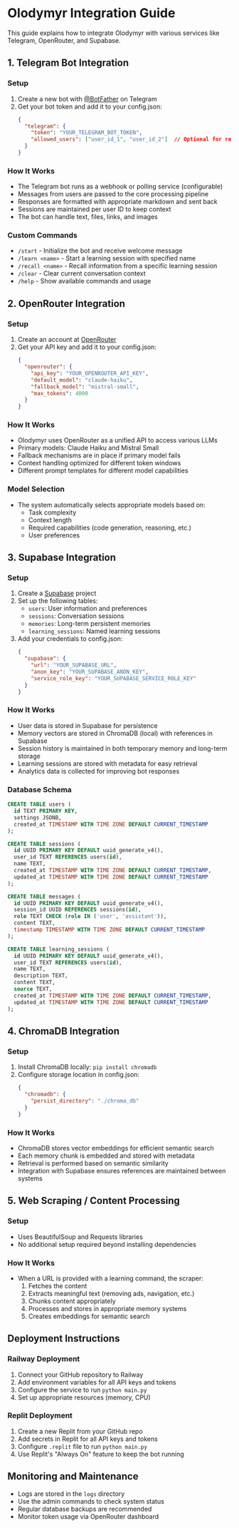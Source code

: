 
# Olodymyr Integration Guide

This guide explains how to integrate Olodymyr with various services like Telegram, OpenRouter, and Supabase.

## 1. Telegram Bot Integration

### Setup
1. Create a new bot with [@BotFather](https://t.me/BotFather) on Telegram
2. Get your bot token and add it to your config.json:
   ```json
   {
     "telegram": {
       "token": "YOUR_TELEGRAM_BOT_TOKEN",
       "allowed_users": ["user_id_1", "user_id_2"]  // Optional for restrictions
     }
   }
   ```

### How It Works
- The Telegram bot runs as a webhook or polling service (configurable)
- Messages from users are passed to the core processing pipeline
- Responses are formatted with appropriate markdown and sent back
- Sessions are maintained per user ID to keep context
- The bot can handle text, files, links, and images

### Custom Commands
- `/start` - Initialize the bot and receive welcome message
- `/learn <name>` - Start a learning session with specified name
- `/recall <name>` - Recall information from a specific learning session
- `/clear` - Clear current conversation context
- `/help` - Show available commands and usage

## 2. OpenRouter Integration

### Setup
1. Create an account at [OpenRouter](https://openrouter.ai/)
2. Get your API key and add it to your config.json:
   ```json
   {
     "openrouter": {
       "api_key": "YOUR_OPENROUTER_API_KEY",
       "default_model": "claude-haiku",
       "fallback_model": "mistral-small",
       "max_tokens": 4000
     }
   }
   ```

### How It Works
- Olodymyr uses OpenRouter as a unified API to access various LLMs
- Primary models: Claude Haiku and Mistral Small
- Fallback mechanisms are in place if primary model fails
- Context handling optimized for different token windows
- Different prompt templates for different model capabilities

### Model Selection
- The system automatically selects appropriate models based on:
  - Task complexity
  - Context length
  - Required capabilities (code generation, reasoning, etc.)
  - User preferences

## 3. Supabase Integration

### Setup
1. Create a [Supabase](https://supabase.io/) project
2. Set up the following tables:
   - `users`: User information and preferences 
   - `sessions`: Conversation sessions
   - `memories`: Long-term persistent memories
   - `learning_sessions`: Named learning sessions
3. Add your credentials to config.json:
   ```json
   {
     "supabase": {
       "url": "YOUR_SUPABASE_URL",
       "anon_key": "YOUR_SUPABASE_ANON_KEY",
       "service_role_key": "YOUR_SUPABASE_SERVICE_ROLE_KEY"
     }
   }
   ```

### How It Works
- User data is stored in Supabase for persistence
- Memory vectors are stored in ChromaDB (local) with references in Supabase
- Session history is maintained in both temporary memory and long-term storage
- Learning sessions are stored with metadata for easy retrieval
- Analytics data is collected for improving bot responses

### Database Schema
```sql
CREATE TABLE users (
  id TEXT PRIMARY KEY,
  settings JSONB,
  created_at TIMESTAMP WITH TIME ZONE DEFAULT CURRENT_TIMESTAMP
);

CREATE TABLE sessions (
  id UUID PRIMARY KEY DEFAULT uuid_generate_v4(),
  user_id TEXT REFERENCES users(id),
  name TEXT,
  created_at TIMESTAMP WITH TIME ZONE DEFAULT CURRENT_TIMESTAMP,
  updated_at TIMESTAMP WITH TIME ZONE DEFAULT CURRENT_TIMESTAMP
);

CREATE TABLE messages (
  id UUID PRIMARY KEY DEFAULT uuid_generate_v4(),
  session_id UUID REFERENCES sessions(id),
  role TEXT CHECK (role IN ('user', 'assistant')),
  content TEXT,
  timestamp TIMESTAMP WITH TIME ZONE DEFAULT CURRENT_TIMESTAMP
);

CREATE TABLE learning_sessions (
  id UUID PRIMARY KEY DEFAULT uuid_generate_v4(),
  user_id TEXT REFERENCES users(id),
  name TEXT,
  description TEXT,
  content TEXT,
  source TEXT,
  created_at TIMESTAMP WITH TIME ZONE DEFAULT CURRENT_TIMESTAMP,
  updated_at TIMESTAMP WITH TIME ZONE DEFAULT CURRENT_TIMESTAMP
);
```

## 4. ChromaDB Integration

### Setup
1. Install ChromaDB locally: `pip install chromadb`
2. Configure storage location in config.json:
   ```json
   {
     "chromadb": {
       "persist_directory": "./chroma_db"
     }
   }
   ```

### How It Works
- ChromaDB stores vector embeddings for efficient semantic search
- Each memory chunk is embedded and stored with metadata
- Retrieval is performed based on semantic similarity
- Integration with Supabase ensures references are maintained between systems

## 5. Web Scraping / Content Processing

### Setup
- Uses BeautifulSoup and Requests libraries
- No additional setup required beyond installing dependencies

### How It Works
- When a URL is provided with a learning command, the scraper:
  1. Fetches the content
  2. Extracts meaningful text (removing ads, navigation, etc.)
  3. Chunks content appropriately
  4. Processes and stores in appropriate memory systems
  5. Creates embeddings for semantic search

## Deployment Instructions

### Railway Deployment
1. Connect your GitHub repository to Railway
2. Add environment variables for all API keys and tokens
3. Configure the service to run `python main.py`
4. Set up appropriate resources (memory, CPU)

### Replit Deployment
1. Create a new Replit from your GitHub repo
2. Add secrets in Replit for all API keys and tokens
3. Configure `.replit` file to run `python main.py`
4. Use Replit's "Always On" feature to keep the bot running

## Monitoring and Maintenance

- Logs are stored in the `logs` directory
- Use the admin commands to check system status
- Regular database backups are recommended
- Monitor token usage via OpenRouter dashboard
